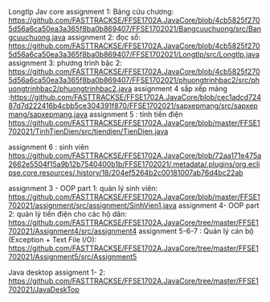  Longtlp
 Jav core
 assignment 1: Bảng cửu chương: https://github.com/FASTTRACKSE/FFSE1702A.JavaCore/blob/4cb5825f2705d56a6ca50ea3a365f8ba0b869407/FFSE1702021/Bangcuuchuong/src/Bangcuuchuong.java
 assignment 2: đọc số: https://github.com/FASTTRACKSE/FFSE1702A.JavaCore/blob/4cb5825f2705d56a6ca50ea3a365f8ba0b869407/FFSE1702021/Longtlp/src/Longtlp.java
 assignment 3: phương trình bậc 2: https://github.com/FASTTRACKSE/FFSE1702A.JavaCore/blob/4cb5825f2705d56a6ca50ea3a365f8ba0b869407/FFSE1702021/phuongtrinhbac2/src/phuongtrinhbac2/phuongtrinhbac2.java
 assignment 4 sắp xếp mảng :https://github.com/FASTTRACKSE/FFSE1702A.JavaCore/blob/cec1adcd72487d7d222416b4cbb5ce304391f870/FFSE1702021/sapxepmang/src/sapxepmang/sapxepmang.java
 assignment 5 : tính tiền điện        https://github.com/FASTTRACKSE/FFSE1702A.JavaCore/blob/master/FFSE1702021/TinhTienDien/src/tiendien/TienDien.java

 assignment 6 : sinh viên https://github.com/FASTTRACKSE/FFSE1702A.JavaCore/blob/72aa171e475a2662e5504f15a9b12b7540400b1b/FFSE1702021/.metadata/.plugins/org.eclipse.core.resources/.history/18/204ef5264b2c00181007ab76d4bc22ab


 assignment 3 - OOP part 1: quản lý sinh viên: https://github.com/FASTTRACKSE/FFSE1702A.JavaCore/blob/master/FFSE1702021/assignment/src/assignment/SinhVien1.java
 assignment 4- OOP part 2:  quản lý tiền điện cho các hộ dân: https://github.com/FASTTRACKSE/FFSE1702A.JavaCore/tree/master/FFSE1702021/Assignment4/src/assignment4
 assignment 5-6-7 : Quản lý cán bộ (Exception + Text File I/O): https://github.com/FASTTRACKSE/FFSE1702A.JavaCore/tree/master/FFSE1702021/Assignment5/src/Assignment5

 Java desktop
 assigment 1- 2: https://github.com/FASTTRACKSE/FFSE1702A.JavaCore/tree/master/FFSE1702021/JavaDeskTop